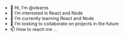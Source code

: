 - 👋 Hi, I’m @vlearns
- 👀 I’m interested in React and Node
- 🌱 I’m currently learning React and Node
- 💞️ I’m looking to collaborate on projects in the future
- 📫 How to reach me ...

<!---
vlearns/vlearns is a ✨ special ✨ repository because its `README.md` (this file) appears on your GitHub profile.
You can click the Preview link to take a look at your changes.
--->
